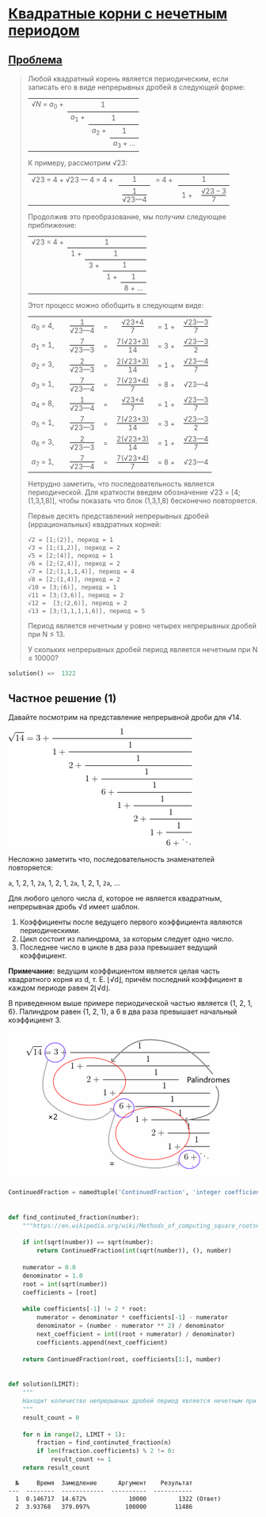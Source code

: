 # [Квадратные корни с нечетным периодом](TODO)
## [Проблема](https://euler.jakumo.org/problems/view/64.html)

> Любой квадратный корень является периодическим, если записать его в виде непрерывных дробей в следующей форме:
> 
> <table border="0" cellspacing="0" cellpadding="0">
> <tbody><tr>
> <td>√<var>N</var> = <var>a</var><sub>0</sub> +</td>
> <td colspan="3" style="border-bottom:1px solid #000;">
> <div style="text-align:center;">1</div>
> </td>
> </tr>
> <tr>
> <td>&nbsp;</td>
> <td><var>a</var><sub>1</sub> +</td>
> <td colspan="2" style="border-bottom:1px solid #000;">
> <div style="text-align:center;">1</div>
> </td>
> </tr>
> <tr>
> <td>&nbsp;</td>
> <td>&nbsp;</td>
> <td><var>a</var><sub>2</sub> +</td>
> <td style="border-bottom:1px solid #000;">
> <div style="text-align:center;">1</div>
> </td>
> </tr>
> <tr>
> <td>&nbsp;</td>
> <td>&nbsp;</td>
> <td>&nbsp;</td>
> <td><var>a</var><sub>3</sub> + …</td>
> </tr>
> </tbody></table>
>
> К примеру, рассмотрим √23:
> 
> <table border="0" cellspacing="0" cellpadding="0">
> <tbody><tr>
> <td>√23 = 4 + √23 — 4 = 4 +&nbsp;</td>
> <td style="border-bottom:1px solid #000;">
> <div style="text-align:center;">1</div>
> </td>
> <td>&nbsp;= 4 +&nbsp;</td>
> <td colspan="2" style="border-bottom:1px solid #000;">
> <div style="text-align:center;">1</div>
> </td>
> </tr>
> <tr>
> <td>&nbsp;</td>
> <td>
> <div style="text-align:center;">1<br><span style="border-top:1px solid #000;">√23—4</span></div>
> </td>
> <td>&nbsp;</td>
> <td>1 +&nbsp;</td>
> <td>
> <div style="text-align:center;"><span style="border-bottom:1px solid #000;">√23 – 3</span><br>7</div>
> </td>
> </tr>
> </tbody></table>
> 
> 
> Продолжив это преобразование, мы получим следующее приближение:
> 
> <table border="0" cellspacing="0" cellpadding="0">
> <tbody><tr>
> <td>√23 = 4 +</td>
> <td colspan="4" style="border-bottom:1px solid #000;">
> <div style="text-align:center;">1</div>
> </td>
> </tr>
> <tr>
> <td>&nbsp;</td>
> <td>1 +</td>
> <td colspan="3" style="border-bottom:1px solid #000;">
> <div style="text-align:center;">1</div>
> </td>
> </tr>
> <tr>
> <td>&nbsp;</td>
> <td>&nbsp;</td>
> <td>3 +</td>
> <td colspan="2" style="border-bottom:1px solid #000;">
> <div style="text-align:center;">1</div>
> </td>
> </tr>
> <tr>
> <td>&nbsp;</td>
> <td>&nbsp;</td>
> <td>&nbsp;</td>
> <td>1 +</td>
> <td style="border-bottom:1px solid #000;">
> <div style="text-align:center;">1</div>
> </td>
> </tr>
> <tr>
> <td>&nbsp;</td>
> <td>&nbsp;</td>
> <td>&nbsp;</td>
> <td>&nbsp;</td>
> <td>8 + …</td>
> </tr>
> </tbody></table>
> 
> Этот процесс можно обобщить в следующем виде:
> 
> <table border="0" cellspacing="0" cellpadding="0">
> <tbody><tr>
> <td><var>a</var><sub>0</sub> = 4,</td>
> <td>&nbsp;</td>
> <td>
> <div style="text-align:center;">1<br><span style="border-top:1px solid #000;">√23—4</span></div>
> </td>
> <td>&nbsp;=&nbsp;</td>
> <td>
> <div style="text-align:center;"><span style="border-bottom:1px solid #000;">√23+4</span><br>7</div>
> </td>
> <td>&nbsp;=&nbsp;1 +&nbsp;</td>
> <td>
> <div style="text-align:center;"><span style="border-bottom:1px solid #000;">√23—3</span><br>7</div>
> </td>
> </tr>
> <tr>
> <td><var>a</var><sub>1</sub> = 1,</td>
> <td>&nbsp;</td>
> <td>
> <div style="text-align:center;">7<br><span style="border-top:1px solid #000;">√23—3</span></div>
> </td>
> <td>&nbsp;=&nbsp;</td>
> <td>
> <div style="text-align:center;"><span style="border-bottom:1px solid #000;">7(√23+3)</span><br>14</div>
> </td>
> <td>&nbsp;=&nbsp;3 +&nbsp;</td>
> <td>
> <div style="text-align:center;"><span style="border-bottom:1px solid #000;">√23—3</span><br>2</div>
> </td>
> </tr>
> <tr>
> <td><var>a</var><sub>2</sub> = 3,</td>
> <td>&nbsp;</td>
> <td>
> <div style="text-align:center;">2<br><span style="border-top:1px solid #000;">√23—3</span></div>
> </td>
> <td>&nbsp;=&nbsp;</td>
> <td>
> <div style="text-align:center;"><span style="border-bottom:1px solid #000;">2(√23+3)</span><br>14</div>
> </td>
> <td>&nbsp;=&nbsp;1 +&nbsp;</td>
> <td>
> <div style="text-align:center;"><span style="border-bottom:1px solid #000;">√23—4</span><br>7</div>
> </td>
> </tr>
> <tr>
> <td><var>a</var><sub>3</sub> = 1,</td>
> <td>&nbsp;</td>
> <td>
> <div style="text-align:center;">7<br><span style="border-top:1px solid #000;">√23—4</span></div>
> </td>
> <td>&nbsp;=&nbsp;</td>
> <td>
> <div style="text-align:center;"><span style="border-bottom:1px solid #000;">7(√23+4)</span><br>7</div>
> </td>
> <td>&nbsp;=&nbsp;8 +&nbsp;</td>
> <td>√23—4</td>
> </tr>
> <tr>
> <td><var>a</var><sub>4</sub> = 8,</td>
> <td>&nbsp;</td>
> <td>
> <div style="text-align:center;">1<br><span style="border-top:1px solid #000;">√23—4</span></div>
> </td>
> <td>&nbsp;=&nbsp;</td>
> <td>
> <div style="text-align:center;"><span style="border-bottom:1px solid #000;">√23+4</span><br>7</div>
> </td>
> <td>&nbsp;=&nbsp;1 +&nbsp;</td>
> <td>
> <div style="text-align:center;"><span style="border-bottom:1px solid #000;">√23—3</span><br>7</div>
> </td>
> </tr>
> <tr>
> <td><var>a</var><sub>5</sub> = 1,</td>
> <td>&nbsp;</td>
> <td>
> <div style="text-align:center;">7<br><span style="border-top:1px solid #000;">√23—3</span></div>
> </td>
> <td>&nbsp;=&nbsp;</td>
> <td>
> <div style="text-align:center;"><span style="border-bottom:1px solid #000;">7(√23+3)</span><br>14</div>
> </td>
> <td>&nbsp;=&nbsp;3 +&nbsp;</td>
> <td>
> <div style="text-align:center;"><span style="border-bottom:1px solid #000;">√23—3</span><br>2</div>
> </td>
> </tr>
> <tr>
> <td><var>a</var><sub>6</sub> = 3,</td>
> <td>&nbsp;</td>
> <td>
> <div style="text-align:center;">2<br><span style="border-top:1px solid #000;">√23—3</span></div>
> </td>
> <td>&nbsp;=&nbsp;</td>
> <td>
> <div style="text-align:center;"><span style="border-bottom:1px solid #000;">2(√23+3)</span><br>14</div>
> </td>
> <td>&nbsp;=&nbsp;1 +&nbsp;</td>
> <td>
> <div style="text-align:center;"><span style="border-bottom:1px solid #000;">√23—4</span><br>7</div>
> </td>
> </tr>
> <tr>
> <td><var>a</var><sub>7</sub> = 1,</td>
> <td>&nbsp;</td>
> <td>
> <div style="text-align:center;">7<br><span style="border-top:1px solid #000;">√23—4</span></div>
> </td>
> <td>&nbsp;=&nbsp;</td>
> <td>
> <div style="text-align:center;"><span style="border-bottom:1px solid #000;">7(√23+4)</span><br>7</div>
> </td>
> <td>&nbsp;=&nbsp;8 +&nbsp;</td>
> <td>√23—4</td>
> </tr>
> </tbody></table>
> 
> 
> Нетрудно заметить, что последовательность является периодической. Для краткости введем обозначение √23 = [4;(1,3,1,8)], чтобы показать что блок (1,3,1,8) бесконечно повторяется.
> 
> Первые десять представлений непрерывных дробей (иррациональных) квадратных корней:
> 
>     √2 = [1;(2)], период = 1
>     √3 = [1;(1,2)], период = 2
>     √5 = [2;(4)], период = 1
>     √6 = [2;(2,4)], период = 2
>     √7 = [2;(1,1,1,4)], период = 4
>     √8 = [2;(1,4)], период = 2
>     √10 = [3;(6)], период = 1
>     √11 = [3;(3,6)], период = 2
>     √12 =  [3;(2,6)], период = 2
>     √13 = [3;(1,1,1,1,6)], период = 5
> 
> Период является нечетным у ровно четырех непрерывных дробей при N ≤ 13.
> 
> У скольких непрерывных дробей период является нечетным при N ≤ 10000?

``` python
solution() =>  1322 
```

## Частное решение (1)

Давайте посмотрим на представление непрерывной дроби для √14.

![continued fraction sqrt 14](src/continued_fraction_sqrt_14.png)

Несложно заметить что, последовательность знаменателей повторяется:

`a`, 1, 2, 1, `2a`, 1, 2, 1, `2a`, 1, 2, 1, `2a`, …

Для любого целого числа d, которое не является квадратным, непрерывная дробь √d имеет шаблон.
1. Коэффициенты после ведущего первого коэффициента являются периодическими.
2. Цикл состоит из палиндрома, за которым следует одно число.
3. Последнее число в цикле в два раза превышает ведущий коэффициент.

**Примечание:** ведущим коэффициентом является целая часть квадратного корня из d, т. Е. ⌊√d⌋, причём последний коэффициент в каждом периоде равен 2⌊√d⌋.

В приведенном выше примере периодической частью является {1, 2, 1, 6}.
Палиндром равен {1, 2, 1}, а 6 в два раза превышает начальный коэффициент 3.



![annotated continued fraction sqrt 14](src/annotated_continued_fraction_sqrt_14.png)


```python
ContinuedFraction = namedtuple('ContinuedFraction', 'integer coefficients base')


def find_continuted_fraction(number):
    """https://en.wikipedia.org/wiki/Methods_of_computing_square_roots#Continued_fraction_expansion"""

    if int(sqrt(number)) == sqrt(number):
        return ContinuedFraction(int(sqrt(number)), (), number)

    numerator = 0.0
    denominator = 1.0
    root = int(sqrt(number))
    coefficients = [root]

    while coefficients[-1] != 2 * root:
        numerator = denominator * coefficients[-1] - numerator
        denominator = (number - numerator ** 2) / denominator
        next_coefficient = int((root + numerator) / denominator)
        coefficients.append(next_coefficient)

    return ContinuedFraction(root, coefficients[1:], number)


def solution(LIMIT):
    """
    Находит количество непрерывных дробей период является нечетным при N ≤ 10000.
    """
    result_count = 0

    for n in range(2, LIMIT + 1):
        fraction = find_continuted_fraction(n)
        if len(fraction.coefficients) % 2 != 0:
            result_count += 1
    return result_count
```
```text
  №     Время  Замедление      Аргумент    Результат
---  --------  ------------  ----------  -----------
  1  0.146717  14.672%            10000         1322 (Ответ)
  2  3.93768   379.097%          100000        11486
```
